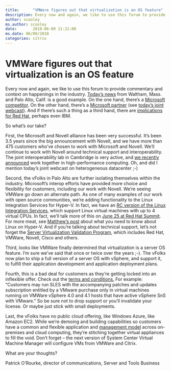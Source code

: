 ```yaml
---
title:      "VMWare figures out that virtualization is an OS feature"
description: Every now and again, we like to use this forum to provide commentary and context on happenings in the industry.
author: scooley
ms.author: scooley
date:       2010-06-09 11:21:00
ms.date: 06/09/2010
categories: citrix
---
```

# VMWare figures out that virtualization is an OS feature

Every now and again, we like to use this forum to provide commentary and context on happenings in the industry. [Today’s news](http://www.marketwatch.com/story/vmware-and-novell-expand-strategic-partnership-to-deliver-and-support-suser-linux-enterprise-server-for-vmware-vspheretm-environments-2010-06-09?reflink=MW_news_stmp) from Waltham, Mass. and Palo Alto, Calif. is a good example. On the one hand, there’s a [Microsoft competitor](http://blog.seattlepi.com/microsoft/archives/208984.asp#extended). On the other hand, there’s a [Microsoft partner](http://www.moreinterop.com/community.aspx) (see [today’s joint webcast](http://fcw.com/webcasts/2010/06/from-collaboration-to-the-private-cloud-future-proofing-your-data-center.aspx?tc=page0)). And if there’s such a thing as a third hand, there are [implications for Red Hat](http://searchservervirtualization.techtarget.com/news/article/0,289142,sid94_gci1514432,00.html), perhaps even IBM. 

So what’s our take?

First, the Microsoft and Novell alliance has been very successful. It’s been 3.5 years since the big announcement with Novell, and we have more than 475 customers who’ve chosen to work with Microsoft and Novell. We’ll continue to work with Novell around technical support and interoperability. The joint interoperability lab in Cambridge is very active, and [we recently announced](http://www.prnewswire.com/news-releases/microsoft-and-novell-collaborate-to-deliver-hybrid-options-for-high-performance-computing-95296474.html) work together in high-performance computing. Oh, and did I mention today’s joint webcast on heterogeneous datacenter ;-)

Second, the vFolks in Palo Alto are further isolating themselves within the industry. Microsoft’s interop efforts have provided more choice and flexibility for customers, including our work with Novell. We’re seeing VMWare go down an alternate path. As one of many examples of our work with open source communities, we’re adding functionality to the Linux Integration Services for Hyper-V. In fact, we have an [RC version of the Linux Integration Services](https://blogs.technet.com/b/virtualization/archive/2010/05/05/linux-integration-services-v2-1-release-candidate-now-available.aspx), which support Linux virtual machines with up to 4 virtual CPUs. In fact, we’ll talk more of this on [June 25 at Red Hat Summit](http://www.redhat.com/promo/summit/2010/sessions/). For more meat, see [Matthew’s post](http://blog.allanglesit.com/Blog/tabid/66/EntryId/59/Eight-Things-You-Need-To-Know-About-Linux-on-Hyper-V.aspx) about what you need to know about Linux on Hyper-V. And if you’re talking about technical support, let’s not forget the [Server Virtualization Validation Program](http://windowsservercatalog.com/results.aspx?&bCatID=1521&cpID=0&avc=0&ava=0&avq=0&OR=1&PGS=25), which includes Red Hat, VMWare, Novell, Cisco and others.

Third, looks like VMWare finally determined that virtualization is a server OS feature. I’m sure we’ve said that once or twice over the years ;-). The vFolks now plan to ship a full version of a server OS with vSphere, and support it, to fulfill their application development and application deployment plans. 

Fourth, this is a bad deal for customers as they’re getting locked into an inflexible offer. Check out the [terms and conditions.](http://www.vmware.com/landing_pages/sles-for-vmware/index.html) For example: “Customers may run SLES with the accompanying patches and updates subscription entitled by a VMware purchase only in virtual machines running on VMWare vSphere 4.0 and 4.1 hosts that have active vSphere SnS with VMware.” So be sure not to drop support or you’ll invalidate your license. Or maybe just stick with small deployments.

Last, the vFolks have no public cloud offering, like Windows Azure, like Amazon EC2. While we’re demoing and building capabilities so customers have a common and flexible application and [management model](https://www.microsoft.com/presspass/presskits/cloud/videogallery.aspx?contentID=cloud_MMS2010_day1KeynoteClip4&WT.z_convert=Share) across on-premises and cloud computing, they’re stitching together virtual appliances to fill the void. Don’t forget – the next version of System Center Virtual Machine Manager will configure VMs from VMWare and Citrix.

What are your thoughts?

Patrick O’Rourke, director of communications, Server and Tools Business
